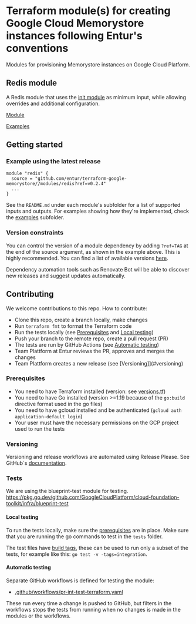 # Terraform module(s) for creating Google Cloud Memorystore instances following Entur's conventions

Modules for provisioning Memorystore instances on Google Cloud Platform.

## Redis module

A Redis module that uses the [init module](https://github.com/entur/terraform-google-init) as minimum input, while allowing overrides and additional configuration.

[Module](modules/redis)

[Examples](examples)

## Getting started

<!-- ci: x-release-please-start-version -->
### Example using the latest release

```
module "redis" {
  source = "github.com/entur/terraform-google-memorystore//modules/redis?ref=v0.2.4"
  ...
}
```
<!-- ci: x-release-please-end -->

See the `README.md` under each module's subfolder for a list of supported inputs and outputs. For examples showing how they're implemented, check the [examples](examples) subfolder.

### Version constraints

You can control the version of a module dependency by adding `?ref=TAG` at the end of the source argument, as shown in the example above. This is highly recommended. You can find a list of available versions [here](https://github.com/entur/terraform-google-memorystore/releases).

Dependency automation tools such as Renovate Bot will be able to discover new releases and suggest updates automatically.

## Contributing

We welcome contributions to this repo. How to contribute:

* Clone this repo, create a branch locally, make changes
* Run `terraform fmt` to format the Terraform code
* Run the tests locally (see [Prerequisites](#prerequisites) and [Local testing](#local-testing))
* Push your branch to the remote repo, create a pull request (PR)
* The tests are run by GitHub Actions (see [Automatic testing](#automatic-testing))
* Team Plattform at Entur reviews the PR, approves and merges the changes
* Team Plattform creates a new release (see [Versioning]](#versioning)

### Prerequisites

* You need to have Terraform installed (version: see [versions.tf](modules/bucket/versions.tf))
* You need to have Go installed (version >=1.19 because of the `go:build` directive format used in the go files)
* You need to have gcloud installed and be authenticated (`gcloud auth application-default login`)
* Your user must have the necessary permissions on the GCP project used to run the tests

### Versioning

Versioning and release workflows are automated using Release Please. See GitHub´s [documentation](https://github.com/googleapis/release-please#release-please).

### Tests

We are using the blueprint-test module for testing. https://pkg.go.dev/github.com/GoogleCloudPlatform/cloud-foundation-toolkit/infra/blueprint-test

#### Local testing

To run the tests locally, make sure the [prerequisites](#prerequisites) are in place. Make sure that you are running the go commands to test in the `tests` folder.

The test files have [build tags](https://medium.com/@tharun208/build-tags-in-go-f21ccf44a1b8), these can be used to run only a subset of the tests, for example like this: `go test -v -tags=integration`.

#### Automatic testing

Separate GitHub workflows is defined for testing the module:

* [.github/workflows/pr-int-test-terraform.yaml](.github/workflows/pr-int-test-terraform.yaml)

These run every time a change is pushed to GitHub, but filters in the workflows stops the tests from running when no changes is made in the modules or the workflows.
